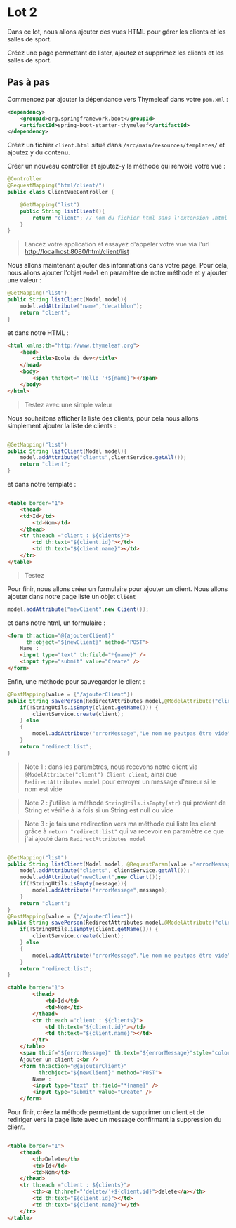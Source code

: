 # Lot 2

Dans ce lot, nous allons ajouter des vues HTML pour gérer les clients et les salles de sport.

Créez une page permettant de lister, ajoutez et supprimez les clients et les salles de sport.

## Pas à pas

Commencez par ajouter la dépendance vers Thymeleaf dans votre `pom.xml` :

```xml
<dependency>
    <groupId>org.springframework.boot</groupId>
    <artifactId>spring-boot-starter-thymeleaf</artifactId>
</dependency>
```

Créez un fichier `client.html` situé dans `/src/main/resources/templates/` et ajoutez y du contenu.

Créer un nouveau controller et ajoutez-y la méthode qui renvoie votre vue :

```java 
@Controller
@RequestMapping("html/client/")
public class ClientVueController {

    @GetMapping("list")
    public String listClient(){
        return "client"; // nom du fichier html sans l'extension .html
    }
}

```

> Lancez votre application et essayez d'appeler votre vue via l'url <http://localhost:8080/html/client/list>

Nous allons maintenant ajouter des informations dans votre page. Pour cela, nous allons ajouter l'objet `Model` en paramètre de notre méthode et y ajouter une valeur :

```java
@GetMapping("list")
public String listClient(Model model){
    model.addAttribute("name","decathlon");
    return "client";
}
```	

et dans notre HTML :

```html
<html xmlns:th="http://www.thymeleaf.org">
    <head>
        <title>Ecole de dev</title>
    </head>
    <body>
        <span th:text="'Hello '+${name}"></span>
    </body>
</html>
```

> Testez avec une simple valeur

Nous souhaitons afficher la liste des clients, pour cela nous allons simplement ajouter la liste de clients :

```java

@GetMapping("list")
public String listClient(Model model){
    model.addAttribute("clients",clientService.getAll());
    return "client";
}

```

et dans notre template :

```html

<table border="1">
    <thead>
    <td>Id</td>
        <td>Nom</td>
    </thead>
    <tr th:each ="client : ${clients}">
        <td th:text="${client.id}"></td>
        <td th:text="${client.name}"></td>
    </tr>
</table>
```

> Testez

Pour finir, nous allons créer un formulaire pour ajouter un client. Nous allons ajouter dans notre page liste un objet `Client`

```java
model.addAttribute("newClient",new Client());
```

et dans notre html, un formulaire :

```html
<form th:action="@{ajouterClient}"
      th:object="${newClient}" method="POST">
    Name :
    <input type="text" th:field="*{name}" />
    <input type="submit" value="Create" />
</form>
```

Enfin, une méthode pour sauvegarder le client :

```java
@PostMapping(value = {"/ajouterClient"})
public String savePerson(RedirectAttributes model,@ModelAttribute("client") Client client) {
    if(!StringUtils.isEmpty(client.getName())) {
        clientService.create(client);
    } else
    {
        model.addAttribute("errorMessage","Le nom ne peutpas être vide");
    }
    return "redirect:list";
}
```

> Note 1 : dans les paramètres, nous recevons notre client via `@ModelAttribute("client") Client client`, ainsi que `RedirectAttributes model` pour envoyer un message d'erreur si le nom est vide

> Note 2 : j'utilise la méthode `StringUtils.isEmpty(str)` qui provient de String et vérifie à la fois si un String est null ou vide

> Note 3 : je fais une redirection vers ma méthode qui liste les client grâce à `return "redirect:list"` qui va recevoir en paramètre ce que j'ai ajouté dans `RedirectAttributes model`

```java

@GetMapping("list")
public String listClient(Model model, @RequestParam(value ="errorMessage",required = false) String message) {
    model.addAttribute("clients", clientService.getAll());
    model.addAttribute("newClient",new Client());
    if(!StringUtils.isEmpty(message)){
        model.addAttribute("errorMessage",message);
    }
    return "client";
}
@PostMapping(value = {"/ajouterClient"})
public String savePerson(RedirectAttributes model,@ModelAttribute("client") Client client) {
    if(!StringUtils.isEmpty(client.getName())) {
        clientService.create(client);
    } else
    {
        model.addAttribute("errorMessage","Le nom ne peutpas être vide");
    }
    return "redirect:list";
}

```

```html
<table border="1">
        <thead>
            <td>Id</td>
            <td>Nom</td>
        </thead>
        <tr th:each ="client : ${clients}">
            <td th:text="${client.id}"></td>
            <td th:text="${client.name}"></td>
        </tr>
    </table>
    <span th:if="${errorMessage}" th:text="${errorMessage}"style="color:red"></span><br />
    Ajouter un client :<br />
    <form th:action="@{ajouterClient}"
          th:object="${newClient}" method="POST">
        Name :
        <input type="text" th:field="*{name}" />
        <input type="submit" value="Create" />
    </form>
```

Pour finir, créez la méthode permettant de supprimer un client et de rediriger vers la page liste avec un message confirmant la suppression du client.

```html

<table border="1">
    <thead>
        <th>Delete</th>
        <td>Id</td>
        <td>Nom</td>
    </thead>
    <tr th:each ="client : ${clients}">
        <th><a th:href="'delete/'+${client.id}">delete</a></th>
        <td th:text="${client.id}"></td>
        <td th:text="${client.name}"></td>
    </tr>
</table>
```
